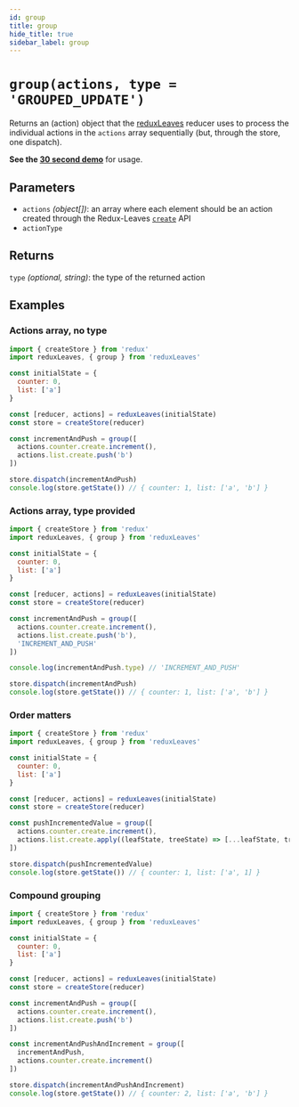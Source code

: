 ```yaml
---
id: group
title: group
hide_title: true
sidebar_label: group
---
```


# `group(actions, type = 'GROUPED_UPDATE')`

Returns an (action) object that the [reduxLeaves](../README.md) reducer uses to process the individual actions in the `actions` array sequentially (but, through the store, one dispatch).

**See the [30 second demo](intro/demo.md)** for usage.

## Parameters
- `actions` *(object[])*: an array where each element should be an action created through the Redux-Leaves [`create`](create.md) API
- `actionType`

## Returns
`type` *(optional, string)*: the type of the returned action

## Examples

### Actions array, no type
```js
import { createStore } from 'redux'
import reduxLeaves, { group } from 'reduxLeaves'

const initialState = {
  counter: 0,
  list: ['a']
}

const [reducer, actions] = reduxLeaves(initialState)
const store = createStore(reducer)

const incrementAndPush = group([
  actions.counter.create.increment(),
  actions.list.create.push('b')
])

store.dispatch(incrementAndPush)
console.log(store.getState()) // { counter: 1, list: ['a', 'b'] }
```

### Actions array, type provided
```js
import { createStore } from 'redux'
import reduxLeaves, { group } from 'reduxLeaves'

const initialState = {
  counter: 0,
  list: ['a']
}

const [reducer, actions] = reduxLeaves(initialState)
const store = createStore(reducer)

const incrementAndPush = group([
  actions.counter.create.increment(),
  actions.list.create.push('b'),
  'INCREMENT_AND_PUSH'
])

console.log(incrementAndPush.type) // 'INCREMENT_AND_PUSH'

store.dispatch(incrementAndPush)
console.log(store.getState()) // { counter: 1, list: ['a', 'b'] }
```

### Order matters
```js
import { createStore } from 'redux'
import reduxLeaves, { group } from 'reduxLeaves'

const initialState = {
  counter: 0,
  list: ['a']
}

const [reducer, actions] = reduxLeaves(initialState)
const store = createStore(reducer)

const pushIncrementedValue = group([
  actions.counter.create.increment(),
  actions.list.create.apply((leafState, treeState) => [...leafState, treeState.counter])
])

store.dispatch(pushIncrementedValue)
console.log(store.getState()) // { counter: 1, list: ['a', 1] }
```

### Compound grouping
```js
import { createStore } from 'redux'
import reduxLeaves, { group } from 'reduxLeaves'

const initialState = {
  counter: 0,
  list: ['a']
}

const [reducer, actions] = reduxLeaves(initialState)
const store = createStore(reducer)

const incrementAndPush = group([
  actions.counter.create.increment(),
  actions.list.create.push('b')
])

const incrementAndPushAndIncrement = group([
  incrementAndPush,
  actions.counter.create.increment()
])

store.dispatch(incrementAndPushAndIncrement)
console.log(store.getState()) // { counter: 2, list: ['a', 'b'] }
```
